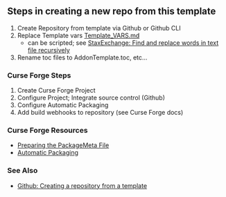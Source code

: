 ## Steps in creating a new repo from this template

1. Create Repository from template via Github or Github CLI
2. Replace Template vars [Template_VARS.md](TEMPLATE_VARS.md)
   - can be scripted; see [StaxExchange: Find and replace words in text file recursively](https://unix.stackexchange.com/questions/269279/find-and-replace-words-in-text-file-recursively)
3. Rename toc files to AddonTemplate.toc, etc...

### Curse Forge Steps

1. Create Curse Forge Project
2. Configure Project; Integrate source control (Github)
3. Configure Automatic Packaging
4. Add build webhooks to repository (see Curse Forge docs)

### Curse Forge Resources

- [Preparing the PackageMeta File](https://support.curseforge.com/en/support/solutions/articles/9000197952-preparing-the-packagemeta-file)
- [Automatic Packaging](https://support.curseforge.com/en/support/solutions/articles/9000197281-automatic-packaging)

### See Also
- [Github: Creating a repository from a template](https://docs.github.com/en/repositories/creating-and-managing-repositories/creating-a-repository-from-a-template)